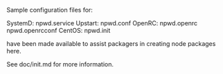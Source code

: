 Sample configuration files for:

SystemD: npwd.service
Upstart: npwd.conf
OpenRC:  npwd.openrc
         npwd.openrcconf
CentOS:  npwd.init

have been made available to assist packagers in creating node packages here.

See doc/init.md for more information.
